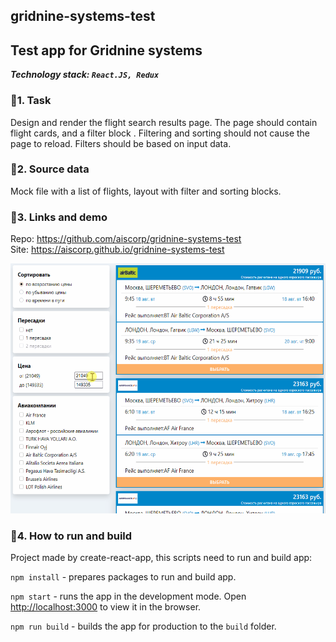 ## gridnine-systems-test 

## Test app for Gridnine systems  

***Technology stack: `React.JS, Redux`*** 

### 📗1. Task  
Design and render the flight search results page. The page should contain flight cards, and a filter block
. Filtering and sorting should not cause the page to reload. Filters should be based on input data.  

### 📗2. Source data  
Mock file with a list of flights, layout with filter and sorting blocks.  

### 📗3. Links and demo  
Repo: https://github.com/aiscorp/gridnine-systems-test  
Site: https://aiscorp.github.io/gridnine-systems-test

<img src="https://github.com/aiscorp/gridnine-systems-test/blob/master/image.gif?raw=true" height=400>

### 📗4. How to run and build  
Project made by create-react-app, this scripts need to run and build app:

``` npm install ``` - prepares packages to run and build app.

``` npm start ``` - runs the app in the development mode. Open [http://localhost:3000](http://localhost:3000) to view
 it in the browser.

``` npm run build ``` - builds the app for production to the `build` folder.
